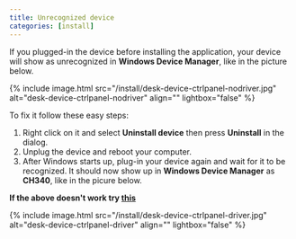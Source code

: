 ```yaml
---
title: Unrecognized device
categories: [install]
---
```


If you plugged-in the device before installing the application, your device will show as unrecognized in **Windows Device Manager**, like in the picture below.

{% include image.html
    src="/install/desk-device-ctrlpanel-nodriver.jpg"
    alt="desk-device-ctrlpanel-nodriver"
    align=""
    lightbox="false"
%}

To fix it follow these easy steps:

1. Right click on it and select **Uninstall device** then press **Uninstall** in the dialog.
2. Unplug the device and reboot your computer.
3. After Windows starts up, plug-in your device again and wait for it to be recognized. It should now show up in **Windows Device Manager** as **CH340**, like in the picure below.

**If the above doesn't work try [this](https://rastating.github.io/installing-drivers-for-an-arduino-nano-in-windows/)**

{% include image.html
    src="/install/desk-device-ctrlpanel-driver.jpg"
    alt="desk-device-ctrlpanel-driver"
    align=""
    lightbox="false"
%}

